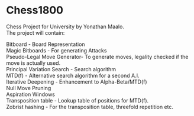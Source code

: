 Chess1800
=========

Chess Project for University by Yonathan Maalo.
<br>The project will contain:

Bitboard - Board Representation
<br>Magic Bitboards - For generating Attacks
<br>Pseudo-Legal Move Generator- To generate moves, legality checked if the move is actually used.
<br>Principal Variation Search - Search algorithm
<br>MTD(f) - Alternative search algorithm for a second A.I.
<br>Iterative Deepening - Enhancement to Alpha-Beta/MTD(f)
<br>Null Move Pruning
<br>Aspiration Windows
<br>Transposition table - Lookup table of positions for MTD(f).
<br>Zobrist hashing - For the transposition table, threefold repetition etc.
